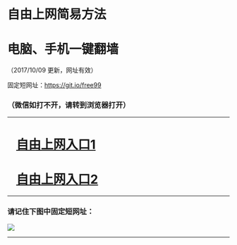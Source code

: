﻿# 自由上网简易方法

# 电脑、手机一键翻墙

（2017/10/09 更新，网址有效）

固定短网址：https://git.io/free99

### （微信如打不开，请转到浏览器打开）


***





# &nbsp;&nbsp; <a href="http://ft3074031022.fwq-tz-1001.info/fwqtz01.html?t=100900122497 " target="_blank">自由上网入口1</a>
# &nbsp;&nbsp; <a href="http://ft58168725.fwq-tz-1002.info/fwqtz02.html?t=10090018658 " target="_blank">自由上网入口2</a>
***

### 请记住下图中固定短网址：

<img src="https://s3-us-west-2.amazonaws.com/fwq-1001/yjfq-20170905okok.png" /> 


***

